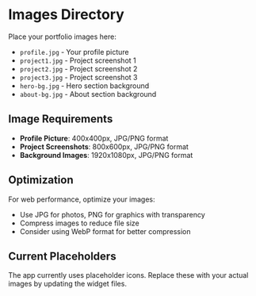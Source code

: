 # Images Directory

Place your portfolio images here:

- `profile.jpg` - Your profile picture
- `project1.jpg` - Project screenshot 1
- `project2.jpg` - Project screenshot 2
- `project3.jpg` - Project screenshot 3
- `hero-bg.jpg` - Hero section background
- `about-bg.jpg` - About section background

## Image Requirements

- **Profile Picture**: 400x400px, JPG/PNG format
- **Project Screenshots**: 800x600px, JPG/PNG format
- **Background Images**: 1920x1080px, JPG/PNG format

## Optimization

For web performance, optimize your images:
- Use JPG for photos, PNG for graphics with transparency
- Compress images to reduce file size
- Consider using WebP format for better compression

## Current Placeholders

The app currently uses placeholder icons. Replace these with your actual images by updating the widget files.

